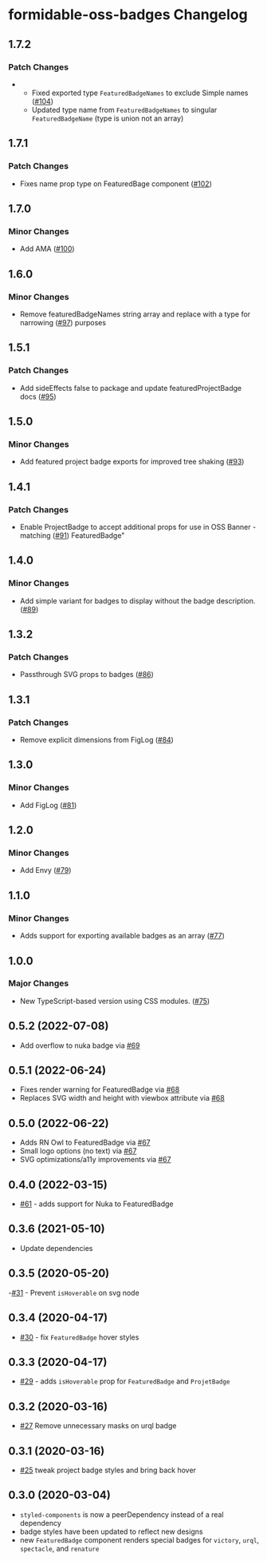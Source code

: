 # formidable-oss-badges Changelog

## 1.7.2

### Patch Changes

- - Fixed exported type `FeaturedBadgeNames` to exclude Simple names
    ([#104](https://github.com/FormidableLabs/formidable-oss-badges/pull/104))
  - Updated type name from `FeaturedBadgeNames` to singular `FeaturedBadgeName`
    (type is union not an array)

## 1.7.1

### Patch Changes

- Fixes name prop type on FeaturedBage component
  ([#102](https://github.com/FormidableLabs/formidable-oss-badges/pull/102))

## 1.7.0

### Minor Changes

- Add AMA
  ([#100](https://github.com/FormidableLabs/formidable-oss-badges/pull/100))

## 1.6.0

### Minor Changes

- Remove featuredBadgeNames string array and replace with a type for narrowing
  ([#97](https://github.com/FormidableLabs/formidable-oss-badges/pull/97))
  purposes

## 1.5.1

### Patch Changes

- Add sideEffects false to package and update featuredProjectBadge docs
  ([#95](https://github.com/FormidableLabs/formidable-oss-badges/pull/95))

## 1.5.0

### Minor Changes

- Add featured project badge exports for improved tree shaking
  ([#93](https://github.com/FormidableLabs/formidable-oss-badges/pull/93))

## 1.4.1

### Patch Changes

- Enable ProjectBadge to accept additional props for use in OSS Banner -
  matching
  ([#91](https://github.com/FormidableLabs/formidable-oss-badges/pull/91))
  FeaturedBadge"

## 1.4.0

### Minor Changes

- Add simple variant for badges to display without the badge description.
  ([#89](https://github.com/FormidableLabs/formidable-oss-badges/pull/89))

## 1.3.2

### Patch Changes

- Passthrough SVG props to badges
  ([#86](https://github.com/FormidableLabs/formidable-oss-badges/pull/86))

## 1.3.1

### Patch Changes

- Remove explicit dimensions from FigLog
  ([#84](https://github.com/FormidableLabs/formidable-oss-badges/pull/84))

## 1.3.0

### Minor Changes

- Add FigLog
  ([#81](https://github.com/FormidableLabs/formidable-oss-badges/pull/81))

## 1.2.0

### Minor Changes

- Add Envy
  ([#79](https://github.com/FormidableLabs/formidable-oss-badges/pull/79))

## 1.1.0

### Minor Changes

- Adds support for exporting available badges as an array
  ([#77](https://github.com/FormidableLabs/formidable-oss-badges/pull/77))

## 1.0.0

### Major Changes

- New TypeScript-based version using CSS modules.
  ([#75](https://github.com/FormidableLabs/formidable-oss-badges/pull/75))

## 0.5.2 (2022-07-08)

- Add overflow to nuka badge via
  [#69](https://github.com/FormidableLabs/formidable-oss-badges/pull/69)

## 0.5.1 (2022-06-24)

- Fixes render warning for FeaturedBadge via
  [#68](https://github.com/FormidableLabs/formidable-oss-badges/pull/68)
- Replaces SVG width and height with viewbox attribute via
  [#68](https://github.com/FormidableLabs/formidable-oss-badges/pull/68)

## 0.5.0 (2022-06-22)

- Adds RN Owl to FeaturedBadge via
  [#67](https://github.com/FormidableLabs/formidable-oss-badges/pull/67)
- Small logo options (no text) via
  [#67](https://github.com/FormidableLabs/formidable-oss-badges/pull/67)
- SVG optimizations/a11y improvements via
  [#67](https://github.com/FormidableLabs/formidable-oss-badges/pull/67)

## 0.4.0 (2022-03-15)

- [#61](https://github.com/FormidableLabs/formidable-oss-badges/pull/61) - adds
  support for Nuka to FeaturedBadge

## 0.3.6 (2021-05-10)

- Update dependencies

## 0.3.5 (2020-05-20)

-[#31](https://github.com/FormidableLabs/formidable-oss-badges/pull/31) -
Prevent `isHoverable` on svg node

## 0.3.4 (2020-04-17)

- [#30](https://github.com/FormidableLabs/formidable-oss-badges/pull/30) - fix
  `FeaturedBadge` hover styles

## 0.3.3 (2020-04-17)

- [#29](https://github.com/FormidableLabs/formidable-oss-badges/pull/29) - adds
  `isHoverable` prop for `FeaturedBadge` and `ProjetBadge`

## 0.3.2 (2020-03-16)

- [#27](https://github.com/FormidableLabs/formidable-oss-badges/pull/27) Remove
  unnecessary masks on urql badge

## 0.3.1 (2020-03-16)

- [#25](https://github.com/FormidableLabs/formidable-oss-badges/pull/25) tweak
  project badge styles and bring back hover

## 0.3.0 (2020-03-04)

- `styled-components` is now a peerDependency instead of a real dependency
- badge styles have been updated to reflect new designs
- new `FeaturedBadge` component renders special badges for `victory`, `urql`,
  `spectacle`, and `renature`
